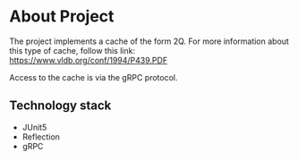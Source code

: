 # About Project
The project implements a cache of the form 2Q. For more information 
about this type of cache, follow this link: https://www.vldb.org/conf/1994/P439.PDF

Access to the cache is via the gRPC protocol.

## Technology stack
* JUnit5
* Reflection
* gRPC